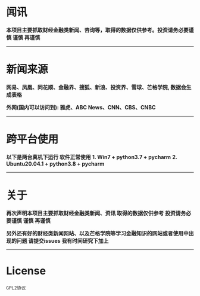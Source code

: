 # 闻讯

**本项目主要抓取财经金融类新闻、咨询等，取得的数据仅供参考。投资请务必要谨慎 谨慎 再谨慎**

---

# 新闻来源

**网易、凤凰、同花顺、金融界、搜狐、新浪、投资界、雪球、芒格学院, 数据会生成表格**

**外网(国内可以访问到): 雅虎、ABC News、CNN、CBS、CNBC**

---

# 跨平台使用 

**以下是两台真机下运行 软件正常使用** 
**1. Win7 + python3.7 + pycharm**
**2. Ubuntu20.04.1 + python3.8 + pycharm**

---

# 关于

**再次声明本项目主要抓取财经金融类新闻、资讯 取得的数据仅供参考 投资请务必要谨慎 谨慎 再谨慎**

**另外还有好的财经类新闻网站、以及芒格学院等学习金融知识的网站或者使用中出现的问题 请提交issues 我有时间研究下加上**

---

# License

``GPL2协议``
